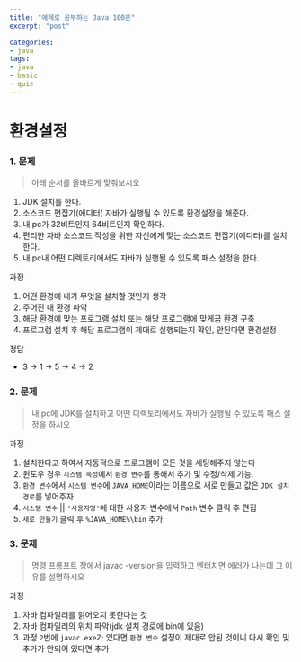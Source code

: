 ```yaml
---
title: "예제로 공부하는 Java 100문"
excerpt: "post"

categories:
- java
tags:
- java
- basic
- quiz
---
```


# 환경설정

### 1. 문제
>아래 순서를 올바르게 맞춰보시오
1. JDK 설치를 한다.
2. 소스코드 편집기(에디터) 자바가 실행될 수 있도록 환경설정을 해준다.
3. 내 pc가 32비트인지 64비트인지 확인하다.
4. 편리한 자바 소스코드 작성을 위한 자신에게 맞는 소스코드 편집기(에디터)를 설치한다.
5. 내 pc내 어떤 디렉토리에서도 자바가 실행될 수 있도록 패스 설정을 한다.

과정
1. 어떤 환경에 내가 무엇을 설치할 것인지 생각 
2. 주어진 내 환경 파악
3. 해당 환경에 맞는 프로그램 설치 또는 해당 프로그램에 맞게끔 환경 구축
4. 프로그램 설치 후 해당 프로그램이 제대로 실행되는지 확인, 안된다면 환경설정

정답
- 3 -> 1 -> 5 -> 4 -> 2

### 2. 문제
>내 pc에 JDK를 설치하고 어떤 디렉토리에서도 자바가 실행될 수 있도록 패스 설정을 하시오

과정
1. 설치한다고 하여서 자동적으로 프로그램이 모든 것을 세팅해주지 않는다
2. 윈도우 경우 `시스템 속성`에서 `환경 변수`를 통해서 추가 및 수정/삭제 가능.
3. `환경 변수`에서 `시스템 변수`에 `JAVA_HOME`이라는 이름으로 새로 만들고 값은 `JDK 설치경로`를 넣어주자
4. `시스템 변수` || `'사용자명'`에 대한 사용자 변수에서 `Path` 변수 클릭 후 편집
5. `새로 만들기` 클릭 후 `%JAVA_HOME%\bin` 추가

### 3. 문제
>명령 프롬프트 창에서 javac -version을 입력하고 엔터치면 에러가 나는데 그 이유를 설명하시오

과정
1. 자바 컴파일러를 읽어오지 못한다는 것
2. 자바 컴파일러의 위치 파악(jdk 설치 경로에 bin에 있음)
3. 과정 `2`번에 `javac.exe`가 있다면 `환경 변수` 설정이 제대로 안된 것이니 다시 확인 및 추가가 안되어 있다면 추가

